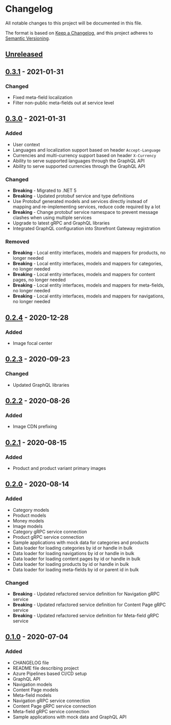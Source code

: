 # Changelog

All notable changes to this project will be documented in this file.

The format is based on [Keep a Changelog](https://keepachangelog.com/en/1.0.0/),
and this project adheres to [Semantic Versioning](https://semver.org/spec/v2.0.0.html).

## [Unreleased]

## [0.3.1] - 2021-01-31

### Changed

- Fixed meta-field localization
- Filter non-public meta-fields out at service level

## [0.3.0] - 2021-01-31

### Added

- User context
- Languages and localization support based on header `Accept-Language`
- Currencies and multi-currency support based on header `X-Currency`
- Ability to serve supported languages through the GraphQL API
- Ability to serve supported currencies through the GraphQL API

### Changed

- **Breaking** - Migrated to .NET 5
- **Breaking** - Updated protobuf service and type definitions
- Use Protobuf generated models and services directly instead of mapping and re-implementing services, reduce code required by a lot
- **Breaking** - Change protobuf service namespace to prevent message clashes when using multiple services
- Upgrade to latest gRPC and GraphQL libraries
- Integrated GraphQL configuration into Storefront Gateway registration

### Removed

- **Breaking** - Local entity interfaces, models and mappers for products, no longer needed
- **Breaking** - Local entity interfaces, models and mappers for categories, no longer needed
- **Breaking** - Local entity interfaces, models and mappers for content pages, no longer needed
- **Breaking** - Local entity interfaces, models and mappers for meta-fields, no longer needed
- **Breaking** - Local entity interfaces, models and mappers for navigations, no longer needed

## [0.2.4] - 2020-12-28

### Added

- Image focal center

## [0.2.3] - 2020-09-23

### Changed

- Updated GraphQL libraries

## [0.2.2] - 2020-08-26

### Added

- Image CDN prefixing

## [0.2.1] - 2020-08-15

### Added

- Product and product variant primary images

## [0.2.0] - 2020-08-14

### Added

- Category models
- Product models
- Money models
- Image models
- Category gRPC service connection
- Product gRPC service connection
- Sample applications with mock data for categories and products
- Data loader for loading categories by id or handle in bulk
- Data loader for loading navigations by id or handle in bulk
- Data loader for loading content pages by id or handle in bulk
- Data loader for loading products by id or handle in bulk
- Data loader for loading meta-fields by id or parent id in bulk

### Changed

- **Breaking** - Updated refactored service definition for Navigation gRPC service
- **Breaking** - Updated refactored service definition for Content Page gRPC service
- **Breaking** - Updated refactored service definition for Meta-field gRPC service

## [0.1.0] - 2020-07-04

### Added

- CHANGELOG file
- README file describing project
- Azure Pipelines based CI/CD setup
- GraphQL API
- Navigation models
- Content Page models
- Meta-field models
- Navigation gRPC service connection
- Content Page gRPC service connection
- Meta-field gRPC service connection
- Sample applications with mock data and GraphQL API

[unreleased]: https://github.com/SorenA/lightops-commerce-gateways-storefront/compare/0.3.1...develop
[0.3.1]: https://github.com/SorenA/lightops-commerce-gateways-storefront/tree/0.3.1
[0.3.0]: https://github.com/SorenA/lightops-commerce-gateways-storefront/tree/0.3.0
[0.2.4]: https://github.com/SorenA/lightops-commerce-gateways-storefront/tree/0.2.4
[0.2.3]: https://github.com/SorenA/lightops-commerce-gateways-storefront/tree/0.2.3
[0.2.2]: https://github.com/SorenA/lightops-commerce-gateways-storefront/tree/0.2.2
[0.2.1]: https://github.com/SorenA/lightops-commerce-gateways-storefront/tree/0.2.1
[0.2.0]: https://github.com/SorenA/lightops-commerce-gateways-storefront/tree/0.2.0
[0.1.0]: https://github.com/SorenA/lightops-commerce-gateways-storefront/tree/0.1.0
